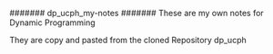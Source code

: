 ####### dp_ucph_my-notes #######
These are my own notes for Dynamic Programming

They are copy and pasted from the cloned Repository dp_ucph